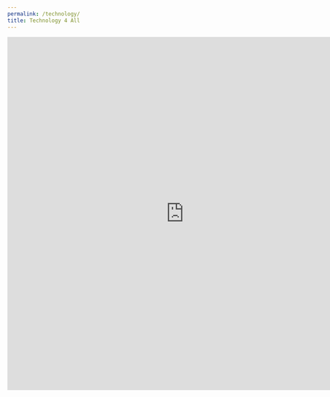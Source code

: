 ```yaml
---
permalink: /technology/
title: Technology 4 All
---
```

<div class="responsive-wrap" markdown="0">
<iframe src="https://meet.jit.si/twishasampleroom" width="800" height="800" frameborder="0" marginheight="0" marginwidth="0">Loading…</iframe>
</div>

